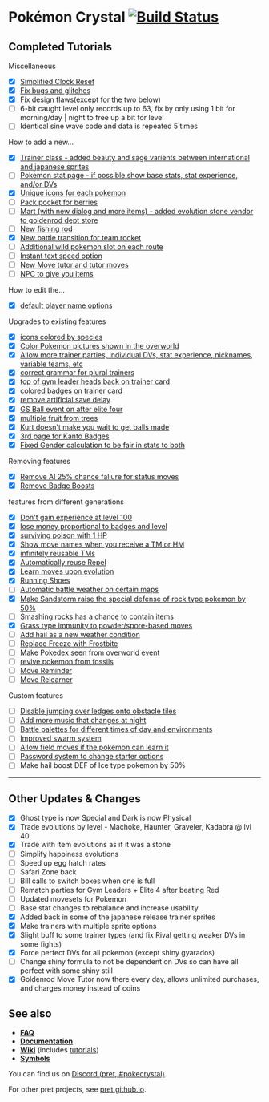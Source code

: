 # Pokémon Crystal [![Build Status][ci-badge]][ci]
Completed Tutorials
--------------------
Miscellaneous
- [X] [Simplified Clock Reset](https://github.com/pret/pokecrystal/wiki/Simplify-the-Clock-Reset-Procedure)
- [X] [Fix bugs and glitches](https://github.com/pret/pokecrystal/blob/master/docs/bugs_and_glitches.md#rival2-has-lower-dvs-than-rival1)
- [X] [Fix design flaws(except for the two below)](https://github.com/pret/pokecrystal/blob/master/docs/design_flaws.md#pic-banks-are-offset-by-pics_fix)
- [ ] 6-bit caught level only records up to 63, fix by only using 1 bit for morning/day | night to free up a bit for level
- [ ] Identical sine wave code and data is repeated 5 times

How to add a new...
- [X] [Trainer class - added beauty and sage varients between international and japanese sprites](https://github.com/pret/pokecrystal/wiki/Add-a-new-trainer-class)
- [ ] [Pokemon stat page - if possible show base stats, stat experience, and/or DVs](https://github.com/pret/pokecrystal/wiki/Add-a-fourth-stats-page)
- [X] [Unique icons for each pokemon](https://github.com/pret/pokecrystal/wiki/Add-a-new-party-menu-icon)
- [ ] [Pack pocket for berries](https://github.com/pret/pokecrystal/wiki/Add-a-new-Pack-pocket)
- [ ] [Mart (with new dialog and more items) - added evolution stone vendor to goldenrod dept store](https://github.com/pret/pokecrystal/wiki/Add-a-new-Mart)
- [ ] [New fishing rod](https://github.com/pret/pokecrystal/wiki/Add-a-new-fishing-rod)
- [X] [New battle transition for team rocket](https://github.com/pret/pokecrystal/wiki/Add-a-new-battle-transition)
- [ ] [Additional wild pokemon slot on each route](https://github.com/pret/pokecrystal/wiki/Add-a-new-wild-Pok%C3%A9mon-slot)
- [ ] [Instant text speed option](https://github.com/pret/pokecrystal/wiki/Add-a-new-text-scrolling-speed)
- [ ] [New Move tutor and tutor moves](https://github.com/pret/pokecrystal/wiki/Move-Tutor-and-Tutor-Moves)
- [ ] [NPC to give you items](https://github.com/pret/pokecrystal/wiki/Adding-an-NPC-that-gives-you-an-item)
      
How to edit the...
- [X] [default player name options](https://github.com/pret/pokecrystal/wiki/Change-the-default-Player-and-Rival-names)
      
Upgrades to existing features
- [X] [icons colored by species](https://github.com/pret/pokecrystal/wiki/Color-party-menu-icons-by-species)
- [X] [Color Pokemon pictures shown in the overworld](https://github.com/pret/pokecrystal/wiki/Color-Pok%C3%A9mon-pictures-shown-in-overworld)
- [X] [Allow more trainer parties, individual DVs, stat experience, nicknames, variable teams, etc](https://github.com/pret/pokecrystal/wiki/Allow-more-trainer-parties,-with-individual-DVs,-stat-experience,-nicknames,-variable-teams,-etc)
- [X] [correct grammar for plural trainers](https://github.com/pret/pokecrystal/wiki/Correct-grammar-for-plural-trainers-like-Twins)
- [X] [top of gym leader heads back on trainer card](https://github.com/pret/pokecrystal/wiki/Show-the-tops-of-leaders-heads-on-the-trainer-card)
- [X] [colored badges on trainer card](https://github.com/pret/pokecrystal/wiki/Colored-trainer-card-badges)
- [X] [remove artificial save delay](https://github.com/pret/pokecrystal/wiki/Remove-the-artificial-save-delay)
- [X] [GS Ball event on after elite four](https://github.com/pret/pokecrystal/wiki/Restore-the-GS-Ball-Celebi-Event)
- [X] [multiple fruit from trees](https://github.com/pret/pokecrystal/wiki/Harvest-multiple-items-from-fruit-trees)
- [X] [Kurt doesn't make you wait to get balls made](https://github.com/pret/pokecrystal/wiki/Kurt-Makes-Pokeballs-Instantly)
- [X] [3rd page for Kanto Badges](https://github.com/pret/pokecrystal/wiki/Add-a-third-trainer-card-page-for-Kanto-badges)
- [X] [Fixed Gender calculation to be fair in stats to both](https://github.com/pret/pokecrystal/wiki/Modify-existing-gender-formula)
      
Removing features
- [X] [Remove AI 25% chance faliure for status moves](https://github.com/pret/pokecrystal/wiki/Remove-the-25%25-failure-chance-for-AI-status-moves)
- [X] [Remove Badge Boosts](https://github.com/pret/pokecrystal/wiki/Remove-the-gym-badges-boosts)
      
features from different generations
- [X] [Don't gain experience at level 100](https://github.com/pret/pokecrystal/wiki/Don't-gain-experience-at-level-100)
- [X] [lose money proportional to badges and level](https://github.com/pret/pokecrystal/wiki/Lose-money-proportional-to-badges-and-level)
- [X] [surviving poison with 1 HP](https://github.com/pret/pokecrystal/wiki/Survive-poisoning-with-1-HP)
- [X] [Show move names when you receive a TM or HM](https://github.com/pret/pokecrystal/wiki/Show-move-names-when-you-receive-a-TM-or-HM)
- [X] [infinitely reusable TMs](https://github.com/pret/pokecrystal/wiki/Infinitely-reusable-TMs)
- [X] [Automatically reuse Repel](https://github.com/pret/pokecrystal/wiki/Automatically-reuse-Repel)
- [X] [Learn moves upon evolution](https://github.com/pret/pokecrystal/wiki/Evolution-moves)
- [X] [Running Shoes](https://github.com/pret/pokecrystal/wiki/Running-Shoes)
- [ ] [Automatic battle weather on certain maps](https://github.com/pret/pokecrystal/wiki/Automatic-battle-weather-on-certain-maps)
- [X] [Make Sandstorm raise the special defense of rock type pokemon by 50%](https://github.com/pret/pokecrystal/wiki/Make-Sandstorm-raise-the-Special-Defense-of-Rock-type-Pok%C3%A9mon-by-50%25)
- [ ] [Smashing rocks has a chance to contain items](https://github.com/pret/pokecrystal/wiki/Smashing-rocks-has-a-chance-to-contain-items)
- [X] [Grass type immunity to powder/spore-based moves](https://github.com/pret/pokecrystal/wiki/Grant-Grass-type-Pok%C3%A9mon-immunity-to-Powder-Spore-based-moves)
- [ ] [Add hail as a new weather condition](https://github.com/pret/pokecrystal/wiki/Add-Hail-as-a-new-weather-condition)
- [ ] [Replace Freeze with Frostbite](https://github.com/pret/pokecrystal/wiki/Replace-the-Freeze-status-with-Frostbite)
- [ ] [Make Pokedex seen from overworld event](https://github.com/pret/pokecrystal/wiki/Splash-a-Pok%C3%A9dex-Entry-from-an-Overworld-Event-(Generation-I))
- [ ] [revive pokemon from fossils](https://github.com/pret/pokecrystal/wiki/Reviving-Pok%C3%A9mon-from-Fossils-(Gen-I))
- [ ] [Move Reminder](https://github.com/pret/pokecrystal/wiki/Add-a-Move-Reminder)
- [ ] [Move Relearner](https://github.com/pret/pokecrystal/wiki/Add-a-Move-Relearner)
      
Custom features
- [ ] [Disable jumping over ledges onto obstacle tiles](https://github.com/pret/pokecrystal/wiki/Disable-jumping-over-ledges-onto-obstacle-tiles-or-NPCs)
- [ ] [Add more music that changes at night](https://github.com/pret/pokecrystal/wiki/Add-more-music-that-changes-at-night)
- [ ] [Battle palettes for different times of day and environments](https://github.com/pret/pokecrystal/wiki/Create-Battle-Palettes-for-Different-Times-of-Day-and-Environments)
- [ ] [Improved swarm system](https://github.com/pret/pokecrystal/wiki/Improving-the-Swarm-System)
- [ ] [Allow field moves if the pokemon can learn it](https://github.com/pret/pokecrystal/wiki/Allow-Using-a-Field-Move-if-the-Pokemon-Can-Learn-It)
- [ ] [Password system to change starter options](https://github.com/pret/pokecrystal/wiki/Password-system)
- [ ] Make hail boost DEF of Ice type pokemon by 50%

--------------------

Other Updates & Changes
--------------------
- [X] Ghost type is now Special and Dark is now Physical
- [X] Trade evolutions by level - Machoke, Haunter, Graveler, Kadabra @ lvl 40
- [X] Trade with item evolutions as if it was a stone
- [ ] Simplify happiness evolutions
- [ ] Speed up egg hatch rates
- [ ] Safari Zone back
- [ ] Bill calls to switch boxes when one is full
- [ ] Rematch parties for Gym Leaders + Elite 4 after beating Red
- [ ] Updated movesets for Pokemon
- [ ] Base stat changes to rebalance and increase usability
- [X] Added back in some of the japanese release trainer sprites
- [X] Make trainers with multiple sprite options
- [X] Slight buff to some trainer types (and fix Rival getting weaker DVs in some fights)
- [X] Force perfect DVs for all pokemon (except shiny gyarados)
- [ ] Change shiny formula to not be dependent on DVs so can have all perfect with some shiny still
- [X] Goldenrod Move Tutor now there every day, allows unlimited purchases, and charges money instead of coins

## See also

- [**FAQ**](FAQ.md)
- [**Documentation**][docs]
- [**Wiki**][wiki] (includes [tutorials][tutorials])
- [**Symbols**][symbols]

You can find us on [Discord (pret, #pokecrystal)](https://discord.gg/d5dubZ3).

For other pret projects, see [pret.github.io](https://pret.github.io/).

[docs]: https://pret.github.io/pokecrystal/
[wiki]: https://github.com/pret/pokecrystal/wiki
[tutorials]: https://github.com/pret/pokecrystal/wiki/Tutorials
[symbols]: https://github.com/pret/pokecrystal/tree/symbols
[ci]: https://github.com/pret/pokecrystal/actions
[ci-badge]: https://github.com/pret/pokecrystal/actions/workflows/main.yml/badge.svg
